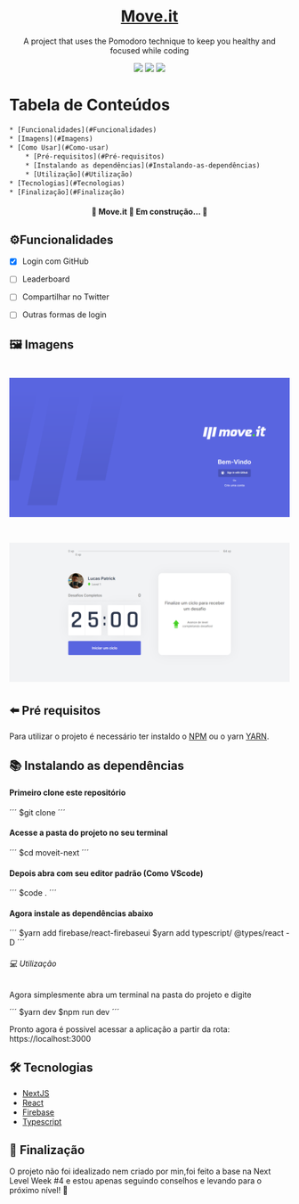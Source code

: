 <h1 align="center">
    <a href="https://github.com/hash-luk/Move.it.git">Move.it</a>
</h1>
<p align="center">A project that uses the Pomodoro technique to keep you healthy and focused while coding</p>

<div align="center">
<img src="https://img.shields.io/static/v1?label=Move.it&message=Luk&color=7159c1&style=for-the-badge&logo=react"/>
<img src="https://img.shields.io/static/v1?label=Firebase&message=8.2.9&color=db791d&style=for-the-badge&logo=firebase"/>
<img src="https://img.shields.io/static/v1?label=Next%20JS&message=10.0.7&color=adccb6&style=for-the-badge&logo=next.js"/>
</div>

Tabela de Conteúdos
===================

    * [Funcionalidades](#Funcionalidades)
    * [Imagens](#Imagens)
    * [Como Usar](#Como-usar)
        * [Pré-requisitos](#Pré-requisitos)
        * [Instalando as dependências](#Instalando-as-dependências)
        * [Utilização](#Utilização)
    * [Tecnologias](#Tecnologias)
    * [Finalização](#Finalização)


<h4 align="center">
    🚧  Move.it 🚀 Em construção...  🚧

## ⚙️Funcionalidades


- [X] Login com GitHub
- [ ] Leaderboard
- [ ] Compartilhar no Twitter
- [ ] Outras formas de login


## 🖼️ Imagens

<h1 align="center">
  <img alt="Move.it-login" title="#Move.it" src="./screenshots/Login-Screen.png" />
</h1>

<h1 align="center">
  <img alt="Move.it-login" title="#Move.it" src="./screenshots/Home-Page.png" />
</h1>

## ⬅️ Pré requisitos


Para utilizar o projeto é necessário ter instaldo o [NPM](https://www.npmjs.com/get-npm) ou o yarn [YARN](https://classic.yarnpkg.com/en/).


## 📚 Instalando as dependências

#### Primeiro clone este repositório
´´´
$git clone
´´´

#### Acesse a pasta do projeto no seu terminal
´´´
$cd moveit-next
´´´

#### Depois abra com seu editor padrão (Como VScode)
´´´
$code .
´´´

#### Agora instale as dependências abaixo
´´´
$yarn add firebase/react-firebaseui
$yarn add typescript/ @types/react -D
´´´

###### 💻 Utilização
<p>Agora simplesmente abra um terminal na pasta do projeto e digite</p>
´´´
$yarn dev
$npm run dev
´´´
<br/>
<p>Pronto agora é possivel acessar a aplicação a partir da rota: https://localhost:3000</p>

## 🛠️ Tecnologias
- [NextJS](https://nextjs.org/)
- [React](https://pt-br.reactjs.org/)
- [Firebase](https://firebase.google.com/?hl=pt-br)
- [Typescript](https://www.typescriptlang.org/)

## 🚪 Finalização
<p>O projeto não foi idealizado nem criado por min,foi feito a base na Next Level Week #4 e estou apenas seguindo conselhos e levando para o próximo nível! 🚀</p>


